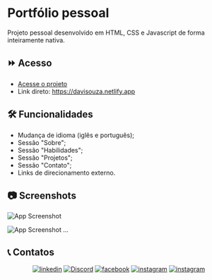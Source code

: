 
# Portfólio pessoal

Projeto pessoal desenvolvido em HTML, CSS e Javascript de forma inteiramente nativa.


## ⏩ Acesso

- [Acesse o projeto](https://davisouza.netlify.app)
- Link direto: https://davisouza.netlify.app


## 🛠 Funcionalidades

- Mudança de idioma (iglês e português);
- Sessão "Sobre";
- Sessão "Habilidades";
- Sessão "Projetos";
- Sessão "Contato";
- Links de direcionamento externo.


## 📷 Screenshots

![App Screenshot](https://i.ibb.co/XJscXjQ/03703ab9-b1d4-4271-84dd-51e08867fbb5.jpg)

![App Screenshot](https://i.ibb.co/9cd6tWK/image.png)
...

## 📞 Contatos

<div align="center">

[![linkedin](https://img.shields.io/badge/LinkedIn-0077B5?style=for-the-badge&logo=linkedin&logoColor=white)](https://www.linkedin.com/in/davi-ribeiro-souza-745155246/)
[![Discord](https://img.shields.io/badge/Discord-7289DA?style=for-the-badge&logo=discord&logoColor=white)](https://discord.gg/ZRCsJTEcyr)
[![facebook](https://img.shields.io/badge/Facebook-1877F2?style=for-the-badge&logo=facebook&logoColor=white)](https://www.facebook.com/profile.php?id=100051385998355)
[![instagram](https://img.shields.io/badge/Instagram-E4405F?style=for-the-badge&logo=instagram&logoColor=white)](https://www.instagram.com/davas_sz/)
[![instagram](https://img.shields.io/badge/GitHub-100000?style=for-the-badge&logo=github&logoColor=white)](https://github.com/Davasz)

</div>
